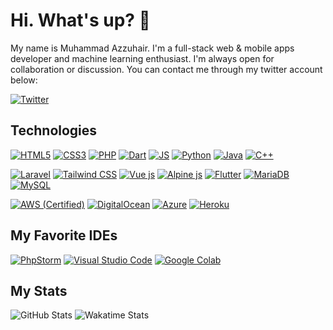 # Hi. What's up? 👋


My name is Muhammad Azzuhair. I'm a full-stack web & mobile apps developer and machine learning enthusiast. I'm always open for collaboration or discussion. You can contact me through my twitter account below:

[![Twitter](https://img.shields.io/badge/msazzuhair-%231DA1F2.svg?style=for-the-badge&logo=Twitter&logoColor=white)](https://twitter.com/msazzuhair)


## Technologies

[![HTML5](https://img.shields.io/badge/HTML5-E34F26?style=for-the-badge&logo=html5&logoColor=white)](https://html.spec.whatwg.org/multipage/)
[![CSS3](https://img.shields.io/badge/CSS3-1572B6?style=for-the-badge&logo=css3&logoColor=white)](https://www.w3.org/Style/CSS/specs.en.html)
[![PHP](https://img.shields.io/badge/PHP-777BB4?style=for-the-badge&logo=php&logoColor=white)](https://www.php.net/)
[![Dart](https://img.shields.io/badge/Dart-0175C2?style=for-the-badge&logo=dart&logoColor=white)](https://dart.dev/)
[![JS](https://img.shields.io/badge/JavaScript-323330?style=for-the-badge&logo=javascript&logoColor=F7DF1E)](https://standardjs.com/)
[![Python](https://img.shields.io/badge/Python-3776AB?style=for-the-badge&logo=python&logoColor=white)](https://www.python.org/)
[![Java](https://img.shields.io/badge/Java-ED8B00?style=for-the-badge&logo=java&logoColor=white)](https://openjdk.java.net/)
[![C++](https://img.shields.io/badge/C%2B%2B-00599C?style=for-the-badge&logo=c%2B%2B&logoColor=white)](https://gcc.gnu.org/)

[![Laravel](https://img.shields.io/badge/Laravel-FF2D20?style=for-the-badge&logo=laravel&logoColor=white)](https://laravel.com/)
[![Tailwind CSS](https://img.shields.io/badge/Tailwind_CSS-38B2AC?style=for-the-badge&logo=tailwind-css&logoColor=white)](https://tailwindcss.com/)
[![Vue js](https://img.shields.io/badge/Vue.js-35495E?style=for-the-badge&logo=vuedotjs&logoColor=4FC08D)](https://vuejs.org/)
[![Alpine js](https://img.shields.io/badge/AlpineJS-8BC0D0?style=for-the-badge&logo=alpine.js&logoColor=black)](https://alpinejs.dev/)
[![Flutter](https://img.shields.io/badge/Flutter-02569B?style=for-the-badge&logo=flutter&logoColor=white)](https://flutter.dev/)
[![MariaDB](https://img.shields.io/badge/MariaDB-003545?style=for-the-badge&logo=mariadb&logoColor=white)](https://mariadb.org/)
[![MySQL](https://img.shields.io/badge/MySQL-00000F?style=for-the-badge&logo=mysql&logoColor=white)](https://www.mysql.com/)

[![AWS (Certified)](https://img.shields.io/badge/Amazon_AWS-232F3E?style=for-the-badge&logo=amazon-aws&logoColor=white)](https://aws.amazon.com/)
[![DigitalOcean](https://img.shields.io/badge/Digital_Ocean-0080FF?style=for-the-badge&logo=DigitalOcean&logoColor=white)](https://www.digitalocean.com/)
[![Azure](https://img.shields.io/badge/microsoft%20azure-0089D6?style=for-the-badge&logo=microsoft-azure&logoColor=white)](https://azure.microsoft.com/en-us/)
[![Heroku](https://img.shields.io/badge/Heroku-430098?style=for-the-badge&logo=heroku&logoColor=white)](https://www.heroku.com/)

## My Favorite IDEs
[![PhpStorm](https://img.shields.io/badge/phpstorm-143?style=for-the-badge&logo=phpstorm&logoColor=black&color=black&labelColor=darkorchid)](https://www.jetbrains.com/phpstorm/)
[![Visual Studio Code](https://img.shields.io/badge/Visual_Studio_Code-0078D4?style=for-the-badge&logo=visual%20studio%20code&logoColor=white)](https://code.visualstudio.com/)
[![Google Colab](https://img.shields.io/badge/Colab-F9AB00?style=for-the-badge&logo=googlecolab&color=525252)](https://research.google.com/colaboratory/)

## My Stats
![GitHub Stats](https://github-readme-stats.vercel.app/api?username=msazzuhair&count_private=true&theme=tokyonight&show_icons=true)
![Wakatime Stats](https://github-readme-stats.vercel.app/api/wakatime?username=msazzuhair&theme=tokyonight&langs_count=5)
